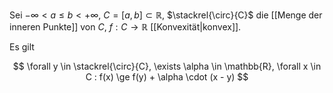 Sei $-\infty \lt a \le b \lt +\infty$, $C = [a, b] \subset \mathbb{R}$, $\stackrel{\circ}{C}$ die [[Menge der inneren Punkte]] von $C$, $f : C \to \mathbb{R}$ [[Konvexität|konvex]].

Es gilt

$$
	\forall y \in \stackrel{\circ}{C}, \exists \alpha \in \mathbb{R}, \forall x \in C : f(x) \ge f(y) + \alpha \cdot (x - y)
$$